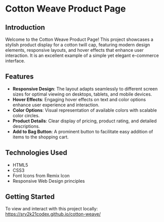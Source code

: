 # Cotton Weave Product Page

## Introduction

Welcome to the Cotton Weave Product Page! This project showcases a stylish product display for a cotton twill cap, featuring modern design elements, responsive layouts, and hover effects that enhance user interaction. It is an excellent example of a simple yet elegant e-commerce interface.

## Features

- **Responsive Design**: The layout adapts seamlessly to different screen sizes for optimal viewing on desktops, tablets, and mobile devices.
- **Hover Effects**: Engaging hover effects on text and color options enhance user experience and interaction.
- **Color Options**: Visual representation of available colors with scalable color circles.
- **Product Details**: Clear display of pricing, product rating, and detailed descriptions.
- **Add to Bag Button**: A prominent button to facilitate easy addition of items to the shopping cart.

## Technologies Used

- HTML5
- CSS3
- Font Icons from Remix Icon
- Responsive Web Design principles

## Getting Started

To view and interact with this project locally: https://srv2k21codex.github.io/cotton-weave/


